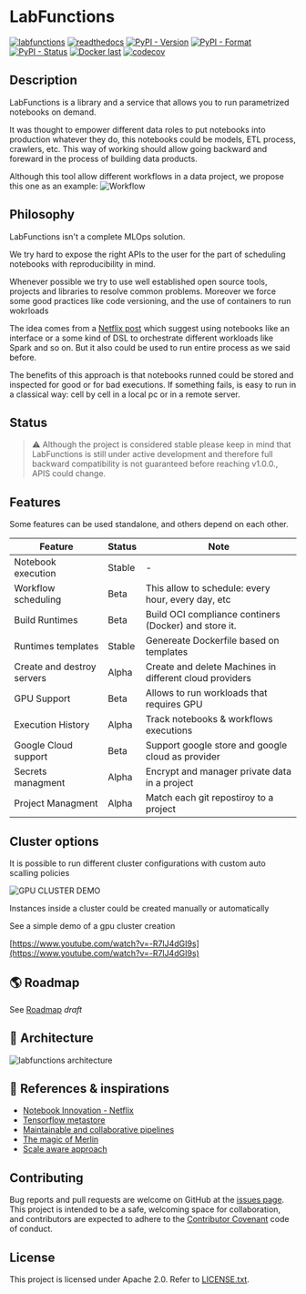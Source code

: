 # LabFunctions

[![labfunctions](https://github.com/labfunctions/labfunctions/actions/workflows/main.yaml/badge.svg)](https://github.com/labfunctions/labfunctions/actions/workflows/main.yaml)
[![readthedocs](https://readthedocs.org/projects/labfunctions/badge/?version=latest)](https://labfunctions.readthedocs.io/en/latest/)
[![PyPI - Version](https://img.shields.io/pypi/v/labfunctions)](https://pypi.org/project/labfunctions/)
[![PyPI - Format](https://img.shields.io/pypi/format/labfunctions)](https://pypi.org/project/labfunctions/)
[![PyPI - Status](https://img.shields.io/pypi/status/labfunctions)](https://pypi.org/project/labfunctions/)
[![Docker last](https://img.shields.io/docker/v/labfunctions/labfunctions/0.7.0)](https://hub.docker.com/r/labfunctions/labfunctions/tags)
[![codecov](https://codecov.io/gh/labfunctions/labfunctions/branch/main/graph/badge.svg?token=F025Y1BF9U)](https://codecov.io/gh/labfunctions/labfunctions)


## Description 

LabFunctions is a library and a service that allows you to run parametrized notebooks on demand.

It was thought to empower different data roles to put notebooks into production whatever they do, this notebooks could be models, ETL process, crawlers, etc. This way of working should allow going backward and foreward in the process of building data products. 

Although this tool allow different workflows in a data project, we propose this one as an example:
![Workflow](./docs/img/schemas-workflow.jpg)

## Philosophy

LabFunctions isn't a complete MLOps solution. 

We try hard to expose the right APIs to the user for the part of scheduling notebooks with reproducibility in mind.

Whenever possible we try to use well established open source tools, projects and libraries to resolve common problems. Moreover we force some good practices like code versioning, and the use of containers to run wokrloads 


The idea comes from a [Netflix post](https://netflixtechblog.com/notebook-innovation-591ee3221233) which suggest using notebooks like an interface or a some kind of DSL to orchestrate different workloads like Spark and so on. But it also could be used to run entire process as we said before.

The benefits of this approach is that notebooks runned could be stored and inspected for good or for bad executions. If something fails, is easy to run in a classical way: cell by cell in a local pc or in a remote server. 

## Status

> ⚠️ Although the project is considered stable 
> please keep in mind that LabFunctions is still under active development
> and therefore full backward compatibility is not guaranteed before reaching v1.0.0., APIS could change.


## Features

Some features can be used standalone, and others depend on each other.

| Feature             | Status |  Note   |
| --------------------| ------ | ------- |
| Notebook execution  | Stable |  - |
| Workflow scheduling | Beta   | This allow to schedule: every hour, every day, etc |
| Build Runtimes      | Beta   | Build OCI compliance continers (Docker) and store it. | 
| Runtimes templates  | Stable | Genereate Dockerfile based on templates
| Create and destroy servers | Alpha | Create and delete Machines in different cloud providers |
| GPU Support | Beta | Allows to run workloads that requires GPU 
| Execution History | Alpha | Track notebooks & workflows executions |
| Google Cloud support | Beta | Support google store and google cloud as provider |
| Secrets managment | Alpha | Encrypt and manager private data in a project | 
| Project Managment | Alpha | Match each git repostiroy to a project |


## Cluster options

It is possible to run different cluster configurations with custom auto scalling policies

![GPU CLUSTER DEMO](https://media.giphy.com/media/OnhmnYiCJpe2FsTmaP/giphy.gif)

Instances inside a cluster could be created manually or automatically

See a simple demo of a gpu cluster creation

[https://www.youtube.com/watch?v=-R7lJ4dGI9s](https://www.youtube.com/watch?v=-R7lJ4dGI9s)


## :earth_americas: Roadmap

See [Roadmap](/ROADMAP.md) *draft*

## :post_office: Architecture

![labfunctions architecture](/docs/img/platform-workflows.jpg)


## :bookmark_tabs: References & inspirations
- [Notebook Innovation - Netflix](https://netflixtechblog.com/notebook-innovation-591ee3221233)
- [Tensorflow metastore](https://www.tensorflow.org/tfx/guide/mlmd)
- [Maintainable and collaborative pipelines](https://blog.jupyter.org/ploomber-maintainable-and-collaborative-pipelines-in-jupyter-acb3ad2101a7)
- [The magic of Merlin](https://shopify.engineering/merlin-shopify-machine-learning-platform)
- [Scale aware approach](https://queue.acm.org/detail.cfm?id=3025012)


## Contributing

Bug reports and pull requests are welcome on GitHub at the [issues
page](https://github.com/labfunctions/labfunctions). This project is intended to be
a safe, welcoming space for collaboration, and contributors are expected to
adhere to the [Contributor Covenant](http://contributor-covenant.org) code of
conduct.


## License

This project is licensed under Apache 2.0. Refer to
[LICENSE.txt](https://github.com/labfunctions/labfunctions/blob/main/LICENSE).
